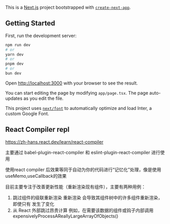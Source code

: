 This is a [Next.js](https://nextjs.org/) project bootstrapped with [`create-next-app`](https://github.com/vercel/next.js/tree/canary/packages/create-next-app).

## Getting Started

First, run the development server:

```bash
npm run dev
# or
yarn dev
# or
pnpm dev
# or
bun dev
```

Open [http://localhost:3000](http://localhost:3000) with your browser to see the result.

You can start editing the page by modifying `app/page.tsx`. The page auto-updates as you edit the file.

This project uses [`next/font`](https://nextjs.org/docs/basic-features/font-optimization) to automatically optimize and load Inter, a custom Google Font.

## React Compiler repl
https://zh-hans.react.dev/learn/react-compiler

主要通过 babel-plugin-react-compiler 和 eslint-plugin-react-compiler 进行使用

使用react compiler 后效果等同于自动为你的代码进行“记忆化”处理，像是使用useMemo,useCallback的效果

目前主要专注于改善更新性能（重新渲染现有组件），主要有两种用例：
1. 跳过组件的级联重新渲染
重新渲染 <Parent /> 会导致其组件树中的许多组件重新渲染，即使只有 <Parent /> 发生了变化
2. 从 React 外部跳过昂贵计算
例如，在需要该数据的组件或钩子内部调用 expensivelyProcessAReallyLargeArrayOfObjects()

